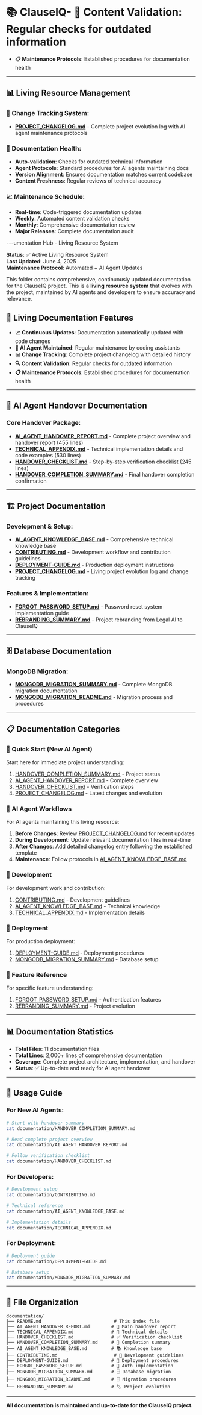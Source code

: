 # 📚 ClauseIQ- **🔄 Content Validation**: Regular checks for outdated information

- **📋 Maintenance Protocols**: Established procedures for documentation health

---

## 📊 Living Resource Management

### **📝 Change Tracking System:**

- **[PROJECT_CHANGELOG.md](./PROJECT_CHANGELOG.md)** - Complete project evolution log with AI agent maintenance protocols

### **🔄 Documentation Health:**

- **Auto-validation**: Checks for outdated technical information
- **Agent Protocols**: Standard procedures for AI agents maintaining docs
- **Version Alignment**: Ensures documentation matches current codebase
- **Content Freshness**: Regular reviews of technical accuracy

### **📈 Maintenance Schedule:**

- **Real-time**: Code-triggered documentation updates
- **Weekly**: Automated content validation checks
- **Monthly**: Comprehensive documentation review
- **Major Releases**: Complete documentation audit

---umentation Hub - Living Resource System

**Status**: ✅ Active Living Resource System  
**Last Updated**: June 4, 2025  
**Maintenance Protocol**: Automated + AI Agent Updates

This folder contains comprehensive, continuously updated documentation for the ClauseIQ project. This is a **living resource system** that evolves with the project, maintained by AI agents and developers to ensure accuracy and relevance.

## 🔄 Living Documentation Features

- **📈 Continuous Updates**: Documentation automatically updated with code changes
- **🤖 AI Agent Maintained**: Regular maintenance by coding assistants
- **📊 Change Tracking**: Complete project changelog with detailed history
- **🔍 Content Validation**: Regular checks for outdated information
- **📋 Maintenance Protocols**: Established procedures for documentation health

---

## 🤖 AI Agent Handover Documentation

### **Core Handover Package:**

- **[AI_AGENT_HANDOVER_REPORT.md](./AI_AGENT_HANDOVER_REPORT.md)** - Complete project overview and handover report (455 lines)
- **[TECHNICAL_APPENDIX.md](./TECHNICAL_APPENDIX.md)** - Technical implementation details and code examples (530 lines)
- **[HANDOVER_CHECKLIST.md](./HANDOVER_CHECKLIST.md)** - Step-by-step verification checklist (245 lines)
- **[HANDOVER_COMPLETION_SUMMARY.md](./HANDOVER_COMPLETION_SUMMARY.md)** - Final handover completion confirmation

---

## 🏗️ Project Documentation

### **Development & Setup:**

- **[AI_AGENT_KNOWLEDGE_BASE.md](./AI_AGENT_KNOWLEDGE_BASE.md)** - Comprehensive technical knowledge base
- **[CONTRIBUTING.md](./CONTRIBUTING.md)** - Development workflow and contribution guidelines
- **[DEPLOYMENT-GUIDE.md](./DEPLOYMENT-GUIDE.md)** - Production deployment instructions
- **[PROJECT_CHANGELOG.md](./PROJECT_CHANGELOG.md)** - Living project evolution log and change tracking

### **Features & Implementation:**

- **[FORGOT_PASSWORD_SETUP.md](./FORGOT_PASSWORD_SETUP.md)** - Password reset system implementation guide
- **[REBRANDING_SUMMARY.md](./REBRANDING_SUMMARY.md)** - Project rebranding from Legal AI to ClauseIQ

---

## 🗄️ Database Documentation

### **MongoDB Migration:**

- **[MONGODB_MIGRATION_SUMMARY.md](./MONGODB_MIGRATION_SUMMARY.md)** - Complete MongoDB migration documentation
- **[MONGODB_MIGRATION_README.md](./MONGODB_MIGRATION_README.md)** - Migration process and procedures

---

## 📋 Documentation Categories

### **🚀 Quick Start (New AI Agent)**

Start here for immediate project understanding:

1. [HANDOVER_COMPLETION_SUMMARY.md](./HANDOVER_COMPLETION_SUMMARY.md) - Project status
2. [AI_AGENT_HANDOVER_REPORT.md](./AI_AGENT_HANDOVER_REPORT.md) - Complete overview
3. [HANDOVER_CHECKLIST.md](./HANDOVER_CHECKLIST.md) - Verification steps
4. [PROJECT_CHANGELOG.md](./PROJECT_CHANGELOG.md) - Latest changes and evolution

### **🤖 AI Agent Workflows**

For AI agents maintaining this living resource:

1. **Before Changes**: Review [PROJECT_CHANGELOG.md](./PROJECT_CHANGELOG.md) for recent updates
2. **During Development**: Update relevant documentation files in real-time
3. **After Changes**: Add detailed changelog entry following the established template
4. **Maintenance**: Follow protocols in [AI_AGENT_KNOWLEDGE_BASE.md](./AI_AGENT_KNOWLEDGE_BASE.md)

### **🔧 Development**

For development work and contribution:

1. [CONTRIBUTING.md](./CONTRIBUTING.md) - Development guidelines
2. [AI_AGENT_KNOWLEDGE_BASE.md](./AI_AGENT_KNOWLEDGE_BASE.md) - Technical knowledge
3. [TECHNICAL_APPENDIX.md](./TECHNICAL_APPENDIX.md) - Implementation details

### **🚀 Deployment**

For production deployment:

1. [DEPLOYMENT-GUIDE.md](./DEPLOYMENT-GUIDE.md) - Deployment procedures
2. [MONGODB_MIGRATION_SUMMARY.md](./MONGODB_MIGRATION_SUMMARY.md) - Database setup

### **📖 Feature Reference**

For specific feature understanding:

1. [FORGOT_PASSWORD_SETUP.md](./FORGOT_PASSWORD_SETUP.md) - Authentication features
2. [REBRANDING_SUMMARY.md](./REBRANDING_SUMMARY.md) - Project evolution

---

## 📊 Documentation Statistics

- **Total Files**: 11 documentation files
- **Total Lines**: 2,000+ lines of comprehensive documentation
- **Coverage**: Complete project architecture, implementation, and handover
- **Status**: ✅ Up-to-date and ready for AI agent handover

---

## 🎯 Usage Guide

### **For New AI Agents:**

```bash
# Start with handover summary
cat documentation/HANDOVER_COMPLETION_SUMMARY.md

# Read complete project overview
cat documentation/AI_AGENT_HANDOVER_REPORT.md

# Follow verification checklist
cat documentation/HANDOVER_CHECKLIST.md
```

### **For Developers:**

```bash
# Development setup
cat documentation/CONTRIBUTING.md

# Technical reference
cat documentation/AI_AGENT_KNOWLEDGE_BASE.md

# Implementation details
cat documentation/TECHNICAL_APPENDIX.md
```

### **For Deployment:**

```bash
# Deployment guide
cat documentation/DEPLOYMENT-GUIDE.md

# Database setup
cat documentation/MONGODB_MIGRATION_SUMMARY.md
```

---

## 📁 File Organization

```
documentation/
├── README.md                           # This index file
├── AI_AGENT_HANDOVER_REPORT.md        # 🤖 Main handover report
├── TECHNICAL_APPENDIX.md              # 🔧 Technical details
├── HANDOVER_CHECKLIST.md              # ✅ Verification checklist
├── HANDOVER_COMPLETION_SUMMARY.md     # 🎯 Completion summary
├── AI_AGENT_KNOWLEDGE_BASE.md         # 📚 Knowledge base
├── CONTRIBUTING.md                     # 👥 Development guidelines
├── DEPLOYMENT-GUIDE.md                # 🚀 Deployment procedures
├── FORGOT_PASSWORD_SETUP.md           # 🔑 Auth implementation
├── MONGODB_MIGRATION_SUMMARY.md       # 🗄️ Database migration
├── MONGODB_MIGRATION_README.md        # 🗄️ Migration procedures
└── REBRANDING_SUMMARY.md              # 🏷️ Project evolution
```

---

**All documentation is maintained and up-to-date for the ClauseIQ project.**
